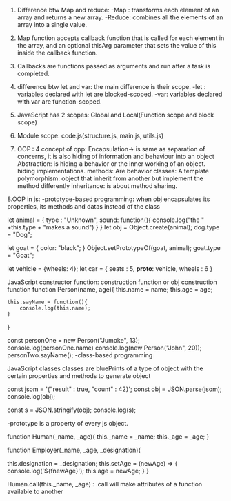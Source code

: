 
1. Difference btw Map and reduce:
-Map : transforms each element of an array and returns a new array.
-Reduce: combines all the elements of an array into a single value.

2. Map function accepts callback function that is called for each element in the array, and an optional thisArg parameter
 that sets the value of this inside the callback function.

3. Callbacks are functions passed as arguments and run after a task is completed.

4. difference btw let and var:
the main difference is their scope.
-let : variables declared with let are blocked-scoped.
-var: variables  declared with var are function-scoped.

5. JavaScript has 2 scopes: Global and Local(Function scope and block scope)

6. Module scope: code.js(structure.js, main.js, utils.js)

7. OOP : 
 4 concept of opp: Encapsulation-> is same as separation of concerns, it is also hiding of information and behaviour into an object
 Abstraction: is hiding a behavior or the inner working of an object. hiding implementations.
 methods: Are behavior
 classes: A template 
 polymorphism: object that inherit from another but implement the method differently
 inheritance: is about method sharing.

 8.OOP in js:
 -prototype-based programming: when obj encapsulates its properties, its methods and datas instead of the class

 let animal = {
    type : "Unknown",
    sound: function(){
        console.log("the " +this.type + "makes a sound")
    }
 }
 let obj  = Object.create(animal);
 dog.type = "Dog";

let goat = {
    color: "black";
}
Object.setPrototypeOf(goat, animal);
goat.type = "Goat";

let vehicle = {wheels: 4};
let car = {
    seats : 5,
    __proto__: vehicle,
    wheels : 6
}

JavaScript constructor function: construction function or obj construction function
function Person(name, age){
    this.name  = name;
    this.age = age;

    this.sayName = function(){
        console.log(this.name);
    }
}

const personOne = new Person("Jumoke", 13);
console.log(personOne.name)
console.log(new Person("John", 20));
personTwo.sayName();
 -class-based programming

JavaScript classes 
classes are bluePrints of a type of object with the certain properties and methods to generate object


const jsom = '{"result" : true, "count" : 42}';
const obj = JSON.parse(jsom);
console.log(obj);

const s = JSON.stringify(obj);
console.log(s);


-prototype is a property of every js object.

function Human(_name, _age){
    this._name = _name;
    this._age = _age;
}

function Employer(_name, _age, _designation){

this.designation = _designation;
    this.setAge = (newAge) => {
        console.log('${fnewAge}');
        this.age = newAge;
    }
}

Human.call(this._name, _age) : .call will make attributes of a function available to another





 
